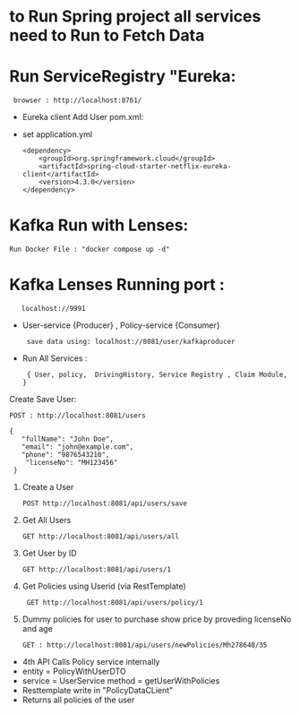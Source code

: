 # to Run Spring project all services need to Run to Fetch Data 
# Run ServiceRegistry "Eureka:

     browser : http://localhost:8761/

* Eureka client Add User pom.xml:   
* set application.yml

      <dependency>
          <groupId>org.springframework.cloud</groupId>
          <artifactId>spring-cloud-starter-netflix-eureka-client</artifactId>
          <version>4.3.0</version>
      </dependency>

# Kafka Run with Lenses:

    Run Docker File : "docker compose up -d"

# Kafka Lenses  Running port :

       localhost://9991

* User-service {Producer} , Policy-service {Consumer}
      
       save data using: localhost://8081/user/kafkaproducer
* Run All Services :

       { User, policy,  DrivingHistory, Service Registry , Claim Module, }

Create Save User:

    POST : http://localhost:8081/users

    {
       "fullName": "John Doe",
       "email": "john@example.com",
       "phone": "9876543210",
        "licenseNo": "MH123456"
     }


1. Create a User

       POST http://localhost:8081/api/users/save

2. Get All Users

       GET http://localhost:8081/api/users/all

3. Get User by ID

       GET http://localhost:8081/api/users/1

4. Get Policies using Userid (via RestTemplate)

        GET http://localhost:8081/api/users/policy/1

5. Dummy policies for user to purchase show price by proveding licenseNo and age

       GET : http://localhost:8081/api/users/newPolicies/Mh278648/35


* 4th API Calls Policy service internally
* entity = PolicyWithUserDTO
* service = UserService  method = getUserWithPolicies
* Resttemplate write in "PolicyDataCLient"
* Returns all policies of the user